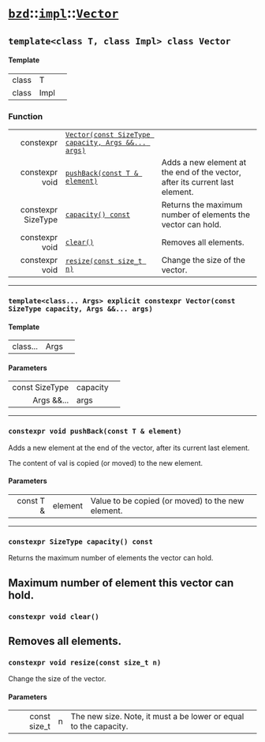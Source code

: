 # [`bzd`](../../../index.md)::[`impl`](../../index.md)::[`Vector`](../index.md)

## `template<class T, class Impl> class Vector`

#### Template
||||
|---:|:---|:---|
|class|T||
|class|Impl||
### Function
||||
|---:|:---|:---|
|constexpr|[`Vector(const SizeType capacity, Args &&... args)`](./index.md)||
|constexpr void|[`pushBack(const T & element)`](./index.md)|Adds a new element at the end of the vector, after its current last element.|
|constexpr SizeType|[`capacity() const`](./index.md)|Returns the maximum number of elements the vector can hold.|
|constexpr void|[`clear()`](./index.md)|Removes all elements.|
|constexpr void|[`resize(const size_t n)`](./index.md)|Change the size of the vector.|
------
### `template<class... Args> explicit constexpr Vector(const SizeType capacity, Args &&... args)`

#### Template
||||
|---:|:---|:---|
|class...|Args||
#### Parameters
||||
|---:|:---|:---|
|const SizeType|capacity||
|Args &&...|args||
------
### `constexpr void pushBack(const T & element)`
Adds a new element at the end of the vector, after its current last element.

The content of val is copied (or moved) to the new element.
#### Parameters
||||
|---:|:---|:---|
|const T &|element|Value to be copied (or moved) to the new element. |
------
### `constexpr SizeType capacity() const`
Returns the maximum number of elements the vector can hold.

Maximum number of element this vector can hold.
------
### `constexpr void clear()`
Removes all elements.
------
### `constexpr void resize(const size_t n)`
Change the size of the vector.
#### Parameters
||||
|---:|:---|:---|
|const size_t|n|The new size. Note, it must a be lower or equal to the capacity. |
